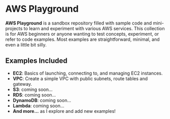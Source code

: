 # AWS Playground

**AWS Playground** is a sandbox repository filled with sample code and mini-projects to learn and experiment with various AWS services. This collection is for AWS beginners or anyone wanting to test concepts, experiment, or refer to code examples. Most examples are straightforward, minimal, and even a little bit silly.

## Examples Included

- **EC2**: Basics of launching, connecting to, and managing EC2 instances.
- **VPC**: Create a simple VPC with public subnets, route tables and gateway.
- **S3**: coming soon...
- **RDS**: coming soon...
- **DynamoDB**: coming soon...
- **Lambda**: coming soon...
- **And more...** as I explore and add new examples!
